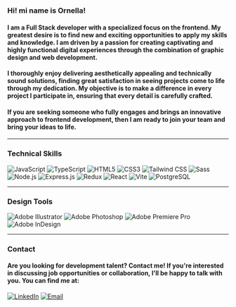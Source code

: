 ### Hi! mi name is Ornella!

#### I am a Full Stack developer with a specialized focus on the frontend. My greatest desire is to find new and exciting opportunities to apply my skills and knowledge. I am driven by a passion for creating captivating and highly functional digital experiences through the combination of graphic design and web development.

#### I thoroughly enjoy delivering aesthetically appealing and technically sound solutions, finding great satisfaction in seeing projects come to life through my dedication. My objective is to make a difference in every project I participate in, ensuring that every detail is carefully crafted.

#### If you are seeking someone who fully engages and brings an innovative approach to frontend development, then I am ready to join your team and bring your ideas to life.

---
### Technical Skills

![JavaScript](https://img.shields.io/badge/JavaScript-grey?logo=javascript&logoColor=white&labelColor=grey&style=for-the-badge&title=)
![TypeScript](https://img.shields.io/badge/TypeScript-grey?logo=typescript&logoColor=white&labelColor=grey&style=for-the-badge&title=)
![HTML5](https://img.shields.io/badge/HTML5-grey?logo=html5&logoColor=white&labelColor=grey&style=for-the-badge&title=)
![CSS3](https://img.shields.io/badge/CSS3-grey?logo=css3&logoColor=white&labelColor=grey&style=for-the-badge&title=)
![Tailwind CSS](https://img.shields.io/badge/Tailwind%20CSS-grey?logo=tailwind-css&logoColor=white&labelColor=grey&style=for-the-badge&title=)
![Sass](https://img.shields.io/badge/Sass-grey?logo=sass&logoColor=white&labelColor=grey&style=for-the-badge&title=)
![Node.js](https://img.shields.io/badge/Node.js-grey?logo=node.js&logoColor=white&labelColor=grey&style=for-the-badge&title=)
![Express.js](https://img.shields.io/badge/Express.js-grey?logo=express&logoColor=white&labelColor=grey&style=for-the-badge&title=)
![Redux](https://img.shields.io/badge/Redux-grey?logo=redux&logoColor=white&labelColor=grey&style=for-the-badge&title=)
![React](https://img.shields.io/badge/React-grey?logo=react&logoColor=grey&labelColor=grey&style=for-the-badge&title=)
![Vite](https://img.shields.io/badge/Vite-grey?logo=vite&logoColor=white&labelColor=grey&style=for-the-badge&title=)
![PostgreSQL](https://img.shields.io/badge/PostgreSQL-grey?logo=postgresql&logoColor=white&labelColor=grey&style=for-the-badge&title=)

---
### Design Tools

![Adobe Illustrator](https://img.shields.io/badge/Adobe%20Illustrator-grey?logo=adobe%20illustrator&logoColor=white&labelColor=grey&style=for-the-badge&title=)
![Adobe Photoshop](https://img.shields.io/badge/Adobe%20Photoshop-grey?logo=adobe%20photoshop&logoColor=white&labelColor=grey&style=for-the-badge&title=)
![Adobe Premiere Pro](https://img.shields.io/badge/Adobe%20Premiere%20Pro-grey?logo=adobe%20premiere%20pro&logoColor=white&labelColor=grey&style=for-the-badge&title=)
![Adobe InDesign](https://img.shields.io/badge/Adobe%20InDesign-grey?logo=adobe%20indesign&logoColor=white&labelColor=grey&style=for-the-badge&title=)

---
### Contact

#### Are you looking for development talent? Contact me! If you're interested in discussing job opportunities or collaboration, I'll be happy to talk with you. You can find me at:

[![LinkedIn](https://img.shields.io/badge/LinkedIn-Ornella%20C%C3%B3pula-lightgrey?logo=linkedin&style=for-the-badge)](https://www.linkedin.com/in/ornella-c%C3%B3pula/)
[![Email](https://img.shields.io/badge/Email-orne.el38%40gmail.com-lightgrey?logo=gmail&style=for-the-badge)](mailto:orne.el38@gmail.com)
